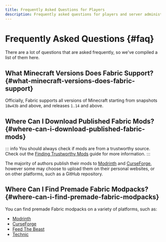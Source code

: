 ```yaml
---
title: Frequently Asked Questions for Players
description: Frequently asked questions for players and server administrators relating to Fabric.
---
```


# Frequently Asked Questions {#faq}

There are a lot of questions that are asked frequently, so we've compiled a list of them here.

## What Minecraft Versions Does Fabric Support? {#what-minecraft-versions-does-fabric-support}

Officially, Fabric supports all versions of Minecraft starting from snapshots `18w43b` and above, and releases `1.14` and above.

## Where Can I Download Published Fabric Mods? {#where-can-i-download-published-fabric-mods}

::: info
You should always check if mods are from a trustworthy source. Check out the [Finding Trustworthy Mods](./finding-mods) guide for more information.
:::

The majority of authors publish their mods to [Modrinth](https://modrinth.com/mods?g=categories:%27fabric%27) and [CurseForge](https://www.curseforge.com/minecraft/search?class=mc-mods&gameVersionTypeId=4), however some may choose to upload them on their personal websites, or on other platforms, such as a GitHub repository.

## Where Can I Find Premade Fabric Modpacks? {#where-can-i-find-premade-fabric-modpacks}

You can find premade Fabric modpacks on a variety of platforms, such as:

- [Modrinth](https://modrinth.com/modpacks?g=categories:%27fabric%27)
- [CurseForge](https://www.curseforge.com/minecraft/search?class=modpacks&gameVersionTypeId=4)
- [Feed The Beast](https://www.feed-the-beast.com/ftb-app)
- [Technic](https://www.technicpack.net/modpacks)
